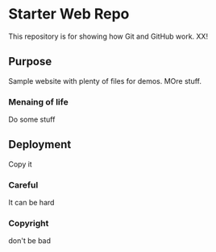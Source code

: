 # Starter Web Repo

This repository is for showing how Git and GitHub work. XX!

## Purpose

Sample website with plenty of files for demos.  MOre stuff.

### Menaing of life

Do some stuff

## Deployment

Copy it

### Careful

It can be hard

### Copyright

don't be bad
